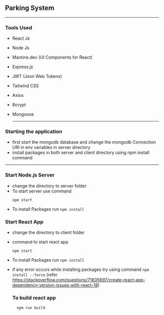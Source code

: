 ## Parking System

---

### Tools Used

- React Js
- Node Js
- Mantine.dev (UI Components for React)
- Express.js
- JWT (Json Web Tokens)
- Tailwind CSS
- Axios
- Bcrypt
- Mongoose

  ***

### Starting the application

- first start the mongodb database and change the mongodb Connection URI in env variables in server directory
- install packages in both server and client directory using npm install command

---

### Start Node.js Server

- change the directory to server folder
- To start server use command
  ```
  npm start
  ```
- To install Packages run `npm install`

### Start React App

- change the directory to client folder
- command to start react app
  ```
  npm start
  ```
- To install Packages run `npm install`
- if any error occurs while installing packages try using command `npm install --force` (refer https://stackoverflow.com/questions/71835697/create-react-app-dependency-version-issues-with-react-18)

  ### To build react app

        npm run build
